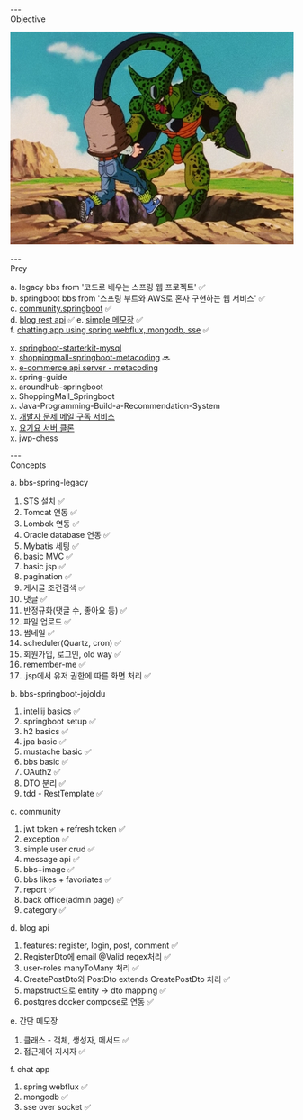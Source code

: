---\
Objective


![Cell from dragon ball Z](./cell.png)



---\
Prey


a. legacy bbs from '코드로 배우는 스프링 웹 프로젝트' :white_check_mark:\
b. springboot bbs from '스프링 부트와 AWS로 혼자 구현하는 웹 서비스' :white_check_mark:\
c. [community.springboot](https://github.com/sosow0212/community) :white_check_mark:\
d. [blog rest api](https://github.dev/RameshMF/springboot_blog_rest_api_latest) :white_check_mark:
e. [simple 메모장](https://www.codelatte.io/courses/java_programming_basic/5T45PAUJSXLOZ7DA) :white_check_mark:\
f. [chatting app using spring webflux, mongodb, sse](https://github.com/codingspecialist/springboot-webflux-mongo-chatapp) :white_check_mark:

x. [springboot-starterkit-mysql](https://github.com/khandelwal-arpit/springboot-starterkit-mysql) \
x. [shoppingmall-springboot-metacoding](https://github.dev/sosow0212/ShoppingMall_springboot) :soon:\
x. [e-commerce api server - metacoding](https://github.dev/sosow0212/shoppingMall_API_Server) \
x. spring-guide\
x. aroundhub-springboot\
x. ShoppingMall_Springboot\
x. Java-Programming-Build-a-Recommendation-System\
x. [개발자 문제 메일 구독 서비스](https://github.dev/MangKyu/InterviewSubscription/tree/master/src/main/java/com/mangkyu/employment/interview/erros) \
x. [요기요 서버 클론](https://github.dev/mock-rc1/Yogiyo_test_Server_Swan) \
x. jwp-chess



---\
Concepts


a. bbs-spring-legacy
1. STS 설치 :white_check_mark:
2. Tomcat 연동 :white_check_mark:
3. Lombok 연동 :white_check_mark:
4. Oracle database 연동 :white_check_mark:
5. Mybatis 세팅 :white_check_mark:
6. basic MVC :white_check_mark:
7. basic jsp :white_check_mark:
8. pagination :white_check_mark:
9. 게시글 조건검색 :white_check_mark:
10. 댓글 :white_check_mark:
11. 반정규화(댓글 수, 좋아요 등) :white_check_mark:
12. 파일 업로드 :white_check_mark:
13. 썸네일 :white_check_mark:
14. scheduler(Quartz, cron) :white_check_mark:
15. 회원가입, 로그인, old way :white_check_mark:
16. remember-me :white_check_mark:
17. .jsp에서 유저 권한에 따른 화면 처리 :white_check_mark:


b. bbs-springboot-jojoldu
1. intellij basics :white_check_mark:
2. springboot setup :white_check_mark:
3. h2 basics :white_check_mark:
4. jpa basic :white_check_mark:
5. mustache basic :white_check_mark:
6. bbs basic :white_check_mark:
7. OAuth2 :white_check_mark:
8. DTO 분리 :white_check_mark:
9. tdd - RestTemplate :white_check_mark:


c. community
1. jwt token + refresh token :white_check_mark:
2. exception :white_check_mark:
3. simple user crud :white_check_mark:
4. message api :white_check_mark:
5. bbs+image :white_check_mark:
6. bbs likes + favoriates :white_check_mark:
7. report :white_check_mark:
8. back office(admin page) :white_check_mark:
9. category :white_check_mark:

d. blog api
1. features: register, login, post, comment :white_check_mark:
2. RegisterDto에 email @Valid regex처리 :white_check_mark:
3. user-roles manyToMany 처리 :white_check_mark:
4. CreatePostDto와 PostDto extends CreatePostDto 처리 :white_check_mark:
5. mapstruct으로 entity -> dto mapping :white_check_mark:
6. postgres docker compose로 연동 :white_check_mark:


e. 간단 메모장
1. 클래스 - 객체, 생성자, 메서드 :white_check_mark:
2. 접근제어 지시자 :white_check_mark:


f. chat app
1. spring webflux :white_check_mark:
2. mongodb :white_check_mark:
3. sse over socket :white_check_mark:
